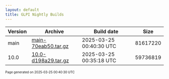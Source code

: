 ```yaml
---
layout: default
title: GLPI Nightly Builds
---
```


Version|Archive|Build date|Size
---|---|---|---
main|[main-70eab50.tar.gz](main-70eab50.tar.gz)|2025-03-25 00:40:30 UTC|81617220
10.0|[10.0-d198a29.tar.gz](10.0-d198a29.tar.gz)|2025-03-25 00:35:18 UTC|59736819

<font size="1">Page generated on 2025-03-25 00:40:30 UTC</font>
